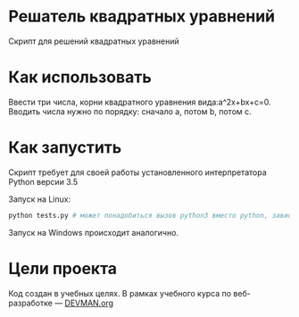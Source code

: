 # Решатель квадратных уравнений

Скрипт для решений квадратных уравнений

# Как использовать

Ввести три числа, корни квадратного уравнения вида:a^2x+bx+c=0.
Вводить числа нужно по порядку: сначало a, потом b, потом c.

# Как запустить

Скрипт требует для своей работы установленного интерпретатора Python версии 3.5

Запуск на Linux:

```bash
python tests.py # может понадобиться вызов python3 вместо python, зависит от настроек операционной системы
```

Запуск на Windows происходит аналогично.

# Цели проекта

Код создан в учебных целях. В рамках учебного курса по веб-разработке ― [DEVMAN.org](https://devman.org)
